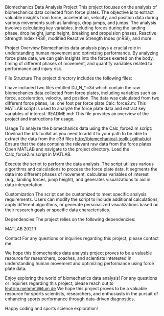 Biomechanics Data Analysis Project
This project focuses on the analysis of biomechanics data collected from force plates. The objective is to extract valuable insights from force, acceleration, velocity, and position data during various movements such as landings, drop jumps, and jumps. The analysis involves calculating key variables, including forces during the landing phase, drop height, jump height, breaking and propulsion phases, Reactive Strength Index (RSI), modified Reactive Strength Index (mRSI), and more.

Project Overview
Biomechanics data analysis plays a crucial role in understanding human movement and optimizing performance. By analyzing force plate data, we can gain insights into the forces exerted on the body, timing of different phases of movement, and quantify variables related to performance and injury risk.
 
File Structure
The project directory includes the following files:

I have included two files entitled DJ_N_*.c3d which contain the raw biomechanics data collected from force plates, including variables such as force, acceleration, velocity, and position.
The data was calculated from two different force plates, i.e. one foot per force plate
Calc_force2.m: This MATLAB script is used to analyze the force plate data and extract key variables of interest.
README.md: This file provides an overview of the project and instructions for usage.

Usage
To analyze the biomechanics data using the Calc_force2.m script:
Dowload the btk toolkit as you need to add it to your path to be able to extract the data from the c3d files http://biomechanical-toolkit.github.io/
Ensure that the data contains the relevant raw data from the force plates.
Open MATLAB and navigate to the project directory.
Load the Calc_force2.m script in MATLAB.

Execute the script to perform the data analysis.
The script utilizes various algorithms and calculations to process the force plate data. It segments the data into different phases of movement, calculates variables of interest (e.g., landing forces, jump height), and generates visualizations to aid in data interpretation.

Customization
The  script can be customized to meet specific analysis requirements. Users can modify the script to include additional calculations, apply different algorithms, or generate personalized visualizations based on their research goals or specific data characteristics.

Dependencies
The project relies on the following dependencies:

MATLAB 2021R

Contact
For any questions or inquiries regarding this project, please contact me.

We hope this biomechanics data analysis project proves to be a valuable resource for researchers, coaches, and scientists interested in understanding human movement and optimizing performance using force plate data.

Enjoy exploring the world of biomechanics data analysis!
For any questions or inquiries regarding this project, please reach out to leutrim.mehmeti@tum.de
We hope this project proves to be a valuable resource for sports scientists, researchers, and enthusiasts in the pursuit of enhancing sports performance through data-driven diagnostics.

Happy coding and sports science exploration!
